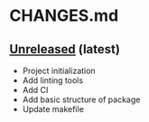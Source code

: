 # CHANGES.md

[Unreleased](https://github.com/RolnickLab/ClimateSetExtension/tree/main) (latest)
-------------------------------------------------------------------------------------

- Project initialization
- Add linting tools
- Add CI
- Add basic structure of package
- Update makefile
